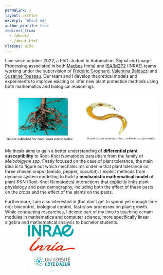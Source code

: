 ```yaml
---
permalink: /
layout: archive
excerpt: "About me"
author_profile: true
redirect_from: 
  - /about/
  - /about.html
classes: wide
---
```

I am since october 2022, a PhD student in Automation, Signal and Image Processing associated in both [Macbes](https://team.inria.fr/macbes/) (Inria) and [ISA/M2P2](https://www6.paca.inrae.fr/institut-sophia-agrobiotech_eng/Research-teams/M2P2) (INRAE) teams working under the supervision of [Frédéric Grognard](http://www-sop.inria.fr/members/Frederic.Grognard), [Valentina Baldazzi](https://www.researchgate.net/profile/Valentina-Baldazzi) and [Suzanne Touzeau](https://www6.paca.inrae.fr/institut-sophia-agrobiotech_eng/Research-teams/M2P2/Team-members/TOUZEAU-Suzanne). Our team and I develop theoretical models and experiments to improve existing or infer new plant protection methods using both mathematics and biological reasonings. 
<img src="../images/background.jpg" width="950px" height="150" vspace="21"><br clear="left">
My thesis aims to gain a better understanding of **differential plant susceptibility** to Root-Knot Nematodes parasitism from the family of *Melodoigyne spp.* Firstly focused on the case of plant tolerance, the main idea is to figure out which mechanisims underlie that plant tolerance on three chosen crops (tomato, pepper, cucurbit). I exploit methods from dynamic system modelling to build a **mechanistic mathematical model** of plant-RKN (Root-Knot Nematodes) interactions that explicitly links plant physiology and pest demography, including both the effect of these pests on the crops and the effect of the plants on the pests.

Furthermore, I am also interested in (but don’t get to spend yet enough time on): biocontrol, biological control, fast-slow processes on plant growth.
While conducting researches, I devote part of my time to teaching certain modules in mathematics and computer science; more specifically linear algebra and mathematical analysis to bachelor students.
<img src="../images/Inrae.png" width="150" hspace="75"> <img src="../images/Inria.png" width="150" hspace="80"> <img src="../images/UCA1.jpg" width="150" hspace="80"><br clear="left">
